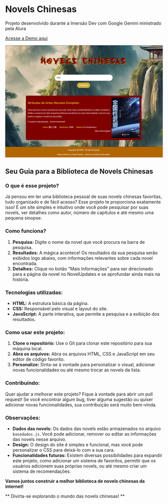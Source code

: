 # Novels Chinesas
Projeto desenvolvido durante a Imersão Dev com Google Gemini ministrado pela Alura

[Acesse a Demo aqui](https://novels-chinesas.vercel.app)

![Minha imagem](img/exemplo.png)

## **Seu Guia para a Biblioteca de Novels Chinesas**

### **O que é esse projeto?**

Já pensou em ter uma biblioteca pessoal de suas novels chinesas favoritas, tudo organizado e de fácil acesso? Esse projeto te proporciona exatamente isso! É um site simples e intuitivo onde você pode pesquisar por suas novels, ver detalhes como autor, número de capítulos e até mesmo uma pequena sinopse.

### **Como funciona?**

1. **Pesquisa:** Digite o nome da novel que você procura na barra de pesquisa.
2. **Resultados:** A mágica acontece! Os resultados da sua pesquisa serão exibidos logo abaixo, com informações relevantes sobre cada novel encontrada.
3. **Detalhes:** Clique no botão "Mais Informações" para ser direcionado para a página da novel no NovelUpdates e se aprofundar ainda mais na história.

### **Tecnologias utilizadas:**

* **HTML:** A estrutura básica da página.
* **CSS:** Responsável pelo visual e layout do site.
* **JavaScript:** A parte interativa, que permite a pesquisa e a exibição dos resultados.

### **Como usar este projeto:**

1. **Clone o repositório:** Use o Git para clonar este repositório para sua máquina local.
2. **Abra os arquivos:** Abra os arquivos HTML, CSS e JavaScript em seu editor de código favorito.
3. **Personalize:** Sinta-se à vontade para personalizar o visual, adicionar novas funcionalidades ou até mesmo trocar as novels da lista.

### **Contribuindo:**

Quer ajudar a melhorar este projeto? Fique à vontade para abrir um pull request! Se você encontrar algum bug, tiver alguma sugestão ou quiser adicionar novas funcionalidades, sua contribuição será muito bem-vinda.

### **Observações:**

* **Dados das novels:** Os dados das novels estão armazenados no arquivo `basedados.js`. Você pode adicionar, remover ou editar as informações das novels nesse arquivo.
* **Design:** O design do site é simples e funcional, mas você pode personalizar o CSS para deixá-lo com a sua cara.
* **Funcionalidades futuras:** Existem diversas possibilidades para expandir este projeto, como adicionar um sistema de favoritos, permitir que os usuários adicionem suas próprias novels, ou até mesmo criar um sistema de recomendações.

**Vamos juntos construir a melhor biblioteca de novels chinesas da internet!**

** Divirta-se explorando o mundo das novels chinesas! **
